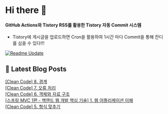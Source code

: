 
# Hi there 👋

#### GitHub Actions와 Tistory RSS를 활용한 Tistory 자동 Commit 시스템

- Tistory에 게시글을 업로드하면 Cron을 활용하여 1시간 마다 Commit을 통해 잔디를 심을 수 있다!!!

[![Readme Update](https://github.com/ParkSeYun98/Tistory/actions/workflows/main.yml/badge.svg)](https://github.com/ParkSeYun98/Tistory/actions/workflows/main.yml) <br>

## 📕 Latest Blog Posts

<a href=https://developisntcool.tistory.com/entry/Clean-Code-8-%EA%B2%BD%EA%B3%84>[Clean Code] 8. 경계</a></br><a href=https://developisntcool.tistory.com/entry/Clean-Code-7-%EC%98%A4%EB%A5%98-%EC%B2%98%EB%A6%AC>[Clean Code] 7. 오류 처리</a></br><a href=https://developisntcool.tistory.com/entry/Clean-Code-6-%EA%B0%9D%EC%B2%B4%EC%99%80-%EC%9E%90%EB%A3%8C-%EA%B5%AC%EC%A1%B0>[Clean Code] 6. 객체와 자료 구조</a></br><a href=https://developisntcool.tistory.com/entry/%EC%8A%A4%ED%94%84%EB%A7%81-MVC-1%ED%8E%B8-%EB%B0%B1%EC%97%94%EB%93%9C-%EC%9B%B9-%EA%B0%9C%EB%B0%9C-%ED%95%B5%EC%8B%AC-%EA%B8%B0%EC%88%A0-1-%EC%9B%B9-%EC%96%B4%ED%94%8C%EB%A6%AC%EC%BC%80%EC%9D%B4%EC%85%98-%EC%9D%B4%ED%95%B4>[스프링 MVC 1편 - 백엔드 웹 개발 핵심 기술] 1. 웹 어플리케이션 이해</a></br><a href=https://developisntcool.tistory.com/entry/Clean-Code-5-%ED%98%95%EC%8B%9D-%EB%A7%9E%EC%B6%94%EA%B8%B0>[Clean Code] 5. 형식 맞추기</a></br>